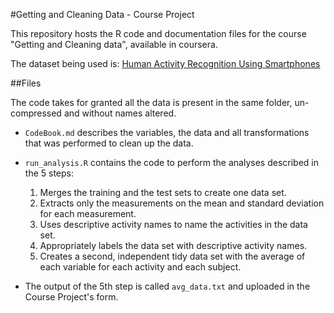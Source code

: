 #Getting and Cleaning Data - Course Project

This repository hosts the R code and documentation files for the course "Getting and Cleaning data", available in coursera.

The dataset being used is: [Human Activity Recognition Using Smartphones]

##Files

The code takes for granted all the data is present in the same folder, un-compressed and without names altered.

* `CodeBook.md` describes the variables, the data and all transformations that was performed to clean up the data.

* `run_analysis.R` contains the code to perform the analyses described in the 5 steps:

  1. Merges the training and the test sets to create one data set.
  2. Extracts only the measurements on the mean and standard deviation for each measurement.
  3. Uses descriptive activity names to name the activities in the data set.
  4. Appropriately labels the data set with descriptive activity names.
  5. Creates a second, independent tidy data set with the average of each variable for each activity and each subject.

* The output of the 5th step is called `avg_data.txt` and uploaded in the Course Project's form.

[Human Activity Recognition Using Smartphones]: http://archive.ics.uci.edu/ml/datasets/Human+Activity+Recognition+Using+Smartphones
